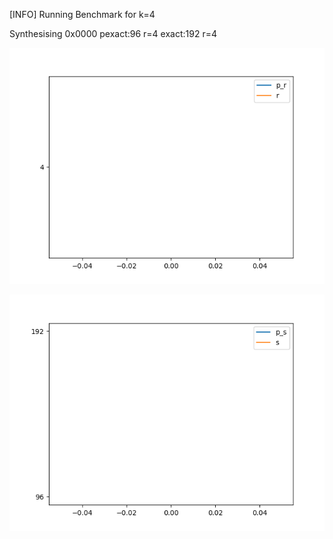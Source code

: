 [INFO] Running Benchmark for k=4

Synthesising 0x0000 pexact:96 r=4 exact:192 r=4

![image1](benchmark_r.png?)

![image2](benchmark_s.png?)

